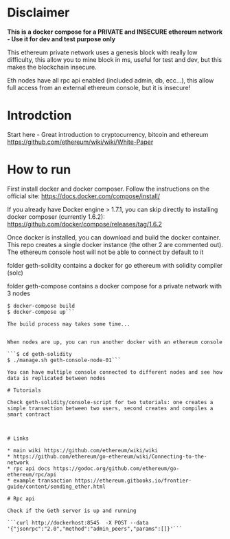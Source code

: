 
# Disclaimer

**This is a docker compose for a PRIVATE and INSECURE ethereum network - Use it for dev and test purpose only**

This ethereum private network uses a genesis block with really low difficulty, this allow you to mine block in ms, useful for test and dev, but this makes the blockchain insecure.

Eth nodes have all rpc api enabled (included admin, db, ecc...), this allow full access from  an external ethereum console, but it is insecure!

# Introdction

Start here - Great introduction to cryptocurrency, bitcoin and ethereum   https://github.com/ethereum/wiki/wiki/White-Paper

# How to run

First install docker and docker composer. Follow the instructions on the official site:
https://docs.docker.com/compose/install/

If you already have Docker engine > 1.7.1, you can skip directly to installing docker composer (currently 1.6.2):
https://github.com/docker/compose/releases/tag/1.6.2

Once docker is installed, you can download and build the docker container.
This repo creates a single docker instance (the other 2 are commented out). The ethereum console host will not be able to connect by default to it
 
folder geth-solidity contains a docker for go ethereum with solidity compiler (solc)

folder geth-compose contains a docker compose for a private network with 3 nodes

```$ cd geth-compose
$ docker-compose build
$ docker-compose up```

The build process may takes some time...


When nodes are up, you can run another docker with an ethereum console

```$ cd geth-solidity
$ ./manage.sh geth-console-node-01```

You can have multiple console connected to different nodes and see how data is replicated between nodes

# Tutorials

Check geth-solidity/console-script for two tutorials: one creates a simple transection between two users, second creates and compiles a smart contract



# Links

* main wiki https://github.com/ethereum/wiki/wiki
* https://github.com/ethereum/go-ethereum/wiki/Connecting-to-the-network
* rpc api docs https://godoc.org/github.com/ethereum/go-ethereum/rpc/api
* example transaction https://ethereum.gitbooks.io/frontier-guide/content/sending_ether.html

# Rpc api

Check if the Geth server is up and running

```curl http://dockerhost:8545  -X POST --data '{"jsonrpc":"2.0","method":"admin_peers","params":[]}'```
